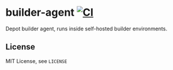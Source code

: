 # builder-agent [![CI](https://github.com/depot/builder-agent/actions/workflows/ci.yml/badge.svg)](https://github.com/depot/builder-agent/actions/workflows/ci.yml)

Depot builder agent, runs inside self-hosted builder environments.

## License

MIT License, see `LICENSE`
